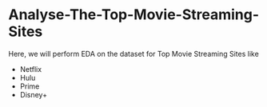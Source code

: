 # Analyse-The-Top-Movie-Streaming-Sites

Here, we will perform EDA on the dataset for Top Movie Streaming Sites like
  * Netflix
  * Hulu
  * Prime
  * Disney+
  
